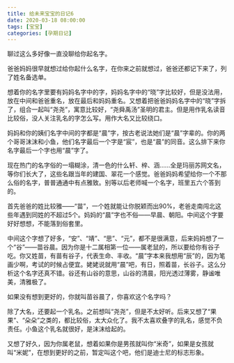```yaml
---
title: 给未来宝宝的日记6
date: 2020-03-18 08:00:00
tags: [宝宝]
categories: [孕期日记]
---
```


聊过这么多好像一直没聊给你起名字。

爸爸妈妈很早就想过给你起什么名字，在你来之前就想过，爸爸还都记下来了，列了姓名备选单。

<!--more-->

想着你的名字里要有妈妈名字中的字，妈妈名字中的“晓”字比较好，但是没法用，放在中间和爸爸重名，放在最后和妈妈重名。又想着把爸爸妈妈名字中的“晓”字拆了，组合一起叫“尧尧”，寓意比较好，“尧舜禹汤”圣明的君主。但是用作乳名读音比较俗，没人关注乳名的字怎么写。用作大名又比较绕口。

妈妈和你的姨们名字中间的字都是“晨”字，按古老说法她们是“晨”字辈的。你的两个哥哥沫沫和小鱼，他们名字最后一个字是“宸”，也是“晨”的同音。这么排下来你名字最后一个字也用“晨”字了。

现在热门的名字俗的一塌糊涂，清一色的什么轩、梓、涵……全是玛丽苏网文名，等你们长大了，这些名跟当年的建国、翠花一个感觉。爸爸妈妈希望给你一个不那么俗的名字，普普通通中有点雅致。别等以后老师喊一个名字，班里五六个答到的。

首先爸爸的姓比较雅——“苗”，一个姓就能让你脱颖而出90%，老爸走南闯北这些年遇到同姓的不超过5个。妈妈的“晨”字也不俗——早晨、朝阳。中间这个字要好好想想，不能落到俗套里。

中间这个字想了好多，“安”、“靖”、“思”、“元”，都不是很满意，后来妈妈想了一个“谷”——苗谷晨。因为你是十二属相第一位——属老鼠的，所以要给你有谷子吃。你又姓苗，有苗有谷子，代表生命、丰收。“晨”字本来我想用“辰”的，因为笔画少啊，考试的时候占便宜。姥姥说就用“晨”吧，有日，照着苗，长谷子。这么分析这个名字还真不错。谷还有山谷的意思，山谷的清晨，阳光透过薄雾，静谧唯美，清雅极了。

如果没有想到更好的，你就叫苗谷晨了，你喜欢这个名字吗？

除了大名，还要起一个乳名。之前想叫“尧尧”，但是不太好听。后来又想了“果果”、“朵朵”之类的，都比较俗，太大众化了。我不太喜欢叠字的乳名，感觉不负责任。小鱼这个乳名就很好，是沫沫给起的。

又想了好久，因为你属老鼠，想着如果你是男孩就叫你“米奇”，如果是女孩就叫“米妮”，在想到更好的之前，暂定叫这个吧，他们是迪士尼的标志形象。